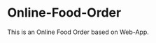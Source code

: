 # Online-Food-Order

This is an Online Food Order based on Web-App.

































































































































































































































